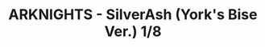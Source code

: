 ---
title: ARKNIGHTS - SilverAsh (York's Bise Ver.) 1/8
imageSM: /assets/images/arknights-silverash-yorks-bise-ver-1-8-300.webp
imageMD: /assets/images/arknights-silverash-yorks-bise-ver-1-8-600.webp
imageAlt: This is a test
description: Lorem ipsum dolor sit amet consectetur adipisicing elit. Perferendis accusantium sit illo neque rem omnis quaerat, nam similique vitae delectus ad magni vel quo maxime, magnam placeat. Reprehenderit, distinctio aliquam?
price: $197.99
series: ARKNIGHTS
character: SilverAsh
manufacturer: Good Smile Arts Shanghai
productType: Figure
tags: featured
---
